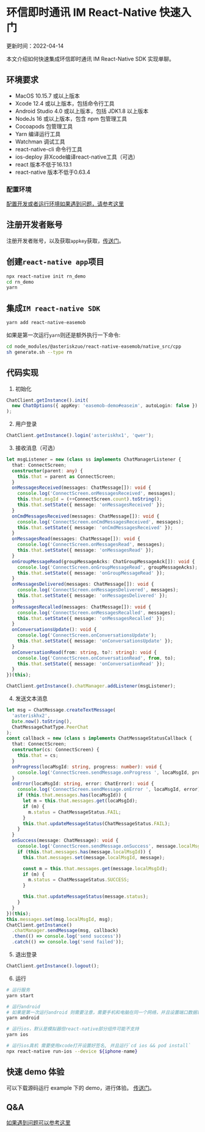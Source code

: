 # 环信即时通讯 IM React-Native 快速入门

更新时间：2022-04-14

本文介绍如何快速集成环信即时通讯 IM React-Native SDK 实现单聊。

## 环境要求

- MacOS 10.15.7 或以上版本
- Xcode 12.4 或以上版本，包括命令行工具
- Android Studio 4.0 或以上版本，包括 JDK1.8 以上版本
- NodeJs 16 或以上版本，包含 npm 包管理工具
- Cocoapods 包管理工具
- Yarn 编译运行工具
- Watchman 调试工具
- react-native-cli 命令行工具
- ios-deploy 非Xcode编译react-native工具（可选）
- react 版本不低于16.13.1
- react-native 版本不低于0.63.4

### 配置环境

[配置开发或者运行环境如果遇到问题，请参考这里](./docs/developer.md)

## 注册开发者账号

注册开发者账号，以及获取`appkey`获取，[传送门](https://console.easemob.com/user/login)。

## 创建`react-native app`项目

```bash
npx react-native init rn_demo
cd rn_demo
yarn
```

## 集成`IM react-native SDK`

```bash
yarn add react-native-easemob
```
如果是第一次运行`yarn`则还是额外执行一下命令:   
```bash
cd node_modules/@asteriskzuo/react-native-easemob/native_src/cpp 
sh generate.sh --type rn
```

## 代码实现

1. 初始化

```typescript
ChatClient.getInstance().init(
  new ChatOptions({ appKey: 'easemob-demo#easeim', autoLogin: false })
);
```

2. 用户登录

```typescript
ChatClient.getInstance().login('asteriskhx1', 'qwer');
```

3. 接收消息（可选）

```typescript
let msgListener = new (class ss implements ChatManagerListener {
  that: ConnectScreen;
  constructor(parent: any) {
    this.that = parent as ConnectScreen;
  }
  onMessagesReceived(messages: ChatMessage[]): void {
    console.log('ConnectScreen.onMessagesReceived', messages);
    this.that.msgId = (++ConnectScreen.count).toString();
    this.that.setState({ message: 'onMessagesReceived' });
  }
  onCmdMessagesReceived(messages: ChatMessage[]): void {
    console.log('ConnectScreen.onCmdMessagesReceived', messages);
    this.that.setState({ message: 'onCmdMessagesReceived' });
  }
  onMessagesRead(messages: ChatMessage[]): void {
    console.log('ConnectScreen.onMessagesRead', messages);
    this.that.setState({ message: 'onMessagesRead' });
  }
  onGroupMessageRead(groupMessageAcks: ChatGroupMessageAck[]): void {
    console.log('ConnectScreen.onGroupMessageRead', groupMessageAcks);
    this.that.setState({ message: 'onGroupMessageRead' });
  }
  onMessagesDelivered(messages: ChatMessage[]): void {
    console.log('ConnectScreen.onMessagesDelivered', messages);
    this.that.setState({ message: 'onMessagesDelivered' });
  }
  onMessagesRecalled(messages: ChatMessage[]): void {
    console.log('ConnectScreen.onMessagesRecalled', messages);
    this.that.setState({ message: 'onMessagesRecalled' });
  }
  onConversationsUpdate(): void {
    console.log('ConnectScreen.onConversationsUpdate');
    this.that.setState({ message: 'onConversationsUpdate' });
  }
  onConversationRead(from: string, to?: string): void {
    console.log('ConnectScreen.onConversationRead', from, to);
    this.that.setState({ message: 'onConversationRead' });
  }
})(this);

ChatClient.getInstance().chatManager.addListener(msgListener);
```

4. 发送文本消息

```typescript
let msg = ChatMessage.createTextMessage(
  'asteriskhx2',
  Date.now().toString(),
  ChatMessageChatType.PeerChat
);
const callback = new (class s implements ChatMessageStatusCallback {
  that: ConnectScreen;
  constructor(cs: ConnectScreen) {
    this.that = cs;
  }
  onProgress(locaMsgId: string, progress: number): void {
    console.log('ConnectScreen.sendMessage.onProgress ', locaMsgId, progress);
  }
  onError(locaMsgId: string, error: ChatError): void {
    console.log('ConnectScreen.sendMessage.onError ', locaMsgId, error);
    if (this.that.messages.has(locaMsgId)) {
      let m = this.that.messages.get(locaMsgId);
      if (m) {
        m.status = ChatMessageStatus.FAIL;
      }
      this.that.updateMessageStatus(ChatMessageStatus.FAIL);
    }
  }
  onSuccess(message: ChatMessage): void {
    console.log('ConnectScreen.sendMessage.onSuccess', message.localMsgId);
    if (this.that.messages.has(message.localMsgId)) {
      this.that.messages.set(message.localMsgId, message);

      const m = this.that.messages.get(message.localMsgId);
      if (m) {
        m.status = ChatMessageStatus.SUCCESS;
      }

      this.that.updateMessageStatus(message.status);
    }
  }
})(this);
this.messages.set(msg.localMsgId, msg);
ChatClient.getInstance()
  .chatManager.sendMessage(msg, callback)
  .then(() => console.log('send success'))
  .catch(() => console.log('send failed'));
```

5. 退出登录

```typescript
ChatClient.getInstance().logout();
```

6. 运行
```bash
# 运行服务
yarn start

# 运行android
# 如果是第一次运行android 则需要注意，需要手机和电脑在同一个网络，并且设置端口数据转发`adb reverse tcp:8081 tcp:8081`
yarn android

# 运行ios，默认是模拟器但react-native部分组件可能不支持
yarn ios

# 运行ios真机 需要使用xcode打开设置好签名, 并且运行`cd ios && pod install`
npx react-native run-ios --device ${iphone-name}
```

## 快速 demo 体验

可以下载源码运行 example 下的 demo，进行体验。 [传送门](https://github.com/AsteriskZuo/react-native-easemob)。

## Q&A

[如果遇到问题可以参考这里](./docs/others.md)
